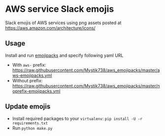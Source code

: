 # AWS service Slack emojis

Slack emojis of AWS services using png assets posted at https://aws.amazon.com/architecture/icons/

## Usage

Install and run [emojipacks](https://github.com/lambtron/emojipacks) and specify following yaml URL

- With `aws-` prefix: <https://raw.githubusercontent.com/Mystik738/aws_emojipacks/master/aws-emojipacks.yml>
- Without prefix: <https://raw.githubusercontent.com/Mystik738/aws_emojipacks/master/noprefix-emojipacks.yml>


## Update emojis

- Install required packages to your `virtualenv`: `pip install -U -r requirements.txt`
- Run `python make.py`
